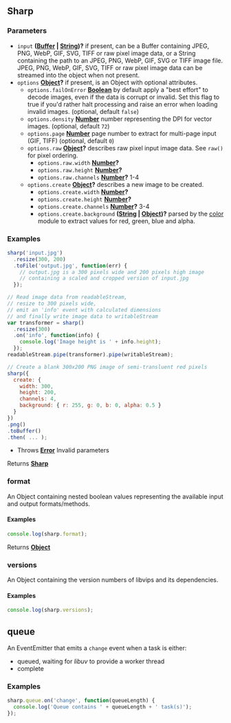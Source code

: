 <!-- Generated by documentation.js. Update this documentation by updating the source code. -->

## Sharp

### Parameters

-   `input` **([Buffer][1] \| [String][2])?** if present, can be
     a Buffer containing JPEG, PNG, WebP, GIF, SVG, TIFF or raw pixel image data, or
     a String containing the path to an JPEG, PNG, WebP, GIF, SVG or TIFF image file.
     JPEG, PNG, WebP, GIF, SVG, TIFF or raw pixel image data can be streamed into the object when not present.
-   `options` **[Object][3]?** if present, is an Object with optional attributes.
    -   `options.failOnError` **[Boolean][4]** by default apply a "best effort"
         to decode images, even if the data is corrupt or invalid. Set this flag to true
         if you'd rather halt processing and raise an error when loading invalid images. (optional, default `false`)
    -   `options.density` **[Number][5]** number representing the DPI for vector images. (optional, default `72`)
    -   `options.page` **[Number][5]** page number to extract for multi-page input (GIF, TIFF) (optional, default `0`)
    -   `options.raw` **[Object][3]?** describes raw pixel input image data. See `raw()` for pixel ordering.
        -   `options.raw.width` **[Number][5]?** 
        -   `options.raw.height` **[Number][5]?** 
        -   `options.raw.channels` **[Number][5]?** 1-4
    -   `options.create` **[Object][3]?** describes a new image to be created.
        -   `options.create.width` **[Number][5]?** 
        -   `options.create.height` **[Number][5]?** 
        -   `options.create.channels` **[Number][5]?** 3-4
        -   `options.create.background` **([String][2] \| [Object][3])?** parsed by the [color][6] module to extract values for red, green, blue and alpha.

### Examples

```javascript
sharp('input.jpg')
  .resize(300, 200)
  .toFile('output.jpg', function(err) {
    // output.jpg is a 300 pixels wide and 200 pixels high image
    // containing a scaled and cropped version of input.jpg
  });
```

```javascript
// Read image data from readableStream,
// resize to 300 pixels wide,
// emit an 'info' event with calculated dimensions
// and finally write image data to writableStream
var transformer = sharp()
  .resize(300)
  .on('info', function(info) {
    console.log('Image height is ' + info.height);
  });
readableStream.pipe(transformer).pipe(writableStream);
```

```javascript
// Create a blank 300x200 PNG image of semi-transluent red pixels
sharp({
  create: {
    width: 300,
    height: 200,
    channels: 4,
    background: { r: 255, g: 0, b: 0, alpha: 0.5 }
  }
})
.png()
.toBuffer()
.then( ... );
```

-   Throws **[Error][7]** Invalid parameters

Returns **[Sharp][8]** 

### format

An Object containing nested boolean values representing the available input and output formats/methods.

#### Examples

```javascript
console.log(sharp.format);
```

Returns **[Object][3]** 

### versions

An Object containing the version numbers of libvips and its dependencies.

#### Examples

```javascript
console.log(sharp.versions);
```

## queue

An EventEmitter that emits a `change` event when a task is either:

-   queued, waiting for _libuv_ to provide a worker thread
-   complete

### Examples

```javascript
sharp.queue.on('change', function(queueLength) {
  console.log('Queue contains ' + queueLength + ' task(s)');
});
```

[1]: https://nodejs.org/api/buffer.html

[2]: https://developer.mozilla.org/docs/Web/JavaScript/Reference/Global_Objects/String

[3]: https://developer.mozilla.org/docs/Web/JavaScript/Reference/Global_Objects/Object

[4]: https://developer.mozilla.org/docs/Web/JavaScript/Reference/Global_Objects/Boolean

[5]: https://developer.mozilla.org/docs/Web/JavaScript/Reference/Global_Objects/Number

[6]: https://www.npmjs.org/package/color

[7]: https://developer.mozilla.org/docs/Web/JavaScript/Reference/Global_Objects/Error

[8]: #sharp
